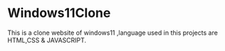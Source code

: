 # Windows11Clone
This is a clone website of windows11 ,language used in this projects are HTML,CSS &amp; JAVASCRIPT.
